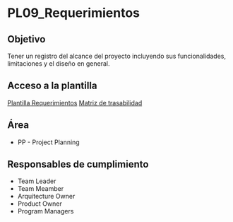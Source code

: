 # PL09_Requerimientos

## Objetivo
Tener un registro del alcance del proyecto incluyendo sus funcionalidades, limitaciones y el diseño en general.

## Acceso a la plantilla 
[Plantilla Requerimientos](https://docs.google.com/document/d/1VgsgCQigs62McCXXoZTj23l7R4EBsoozlJ07j0YluAA/edit?usp=sharing)
[Matriz de trasabilidad](https://docs.google.com/spreadsheets/d/1KttCMJ3HNyG7eXtNMUZimiBHMkw61igk9xDln-SGmbs/edit?usp=sharing)

## Área
* PP - Project Planning 

## Responsables de cumplimiento
* Team Leader
* Team Meamber
* Arquitecture Owner
* Product Owner
* Program Managers
